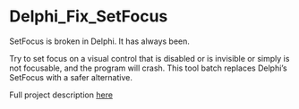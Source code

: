 # Delphi_Fix_SetFocus

SetFocus is broken in Delphi. It has always been.

Try to set focus on a visual control that is disabled or is invisible or simply is not focusable, and the program will crash.
This tool batch replaces Delphi’s SetFocus with a safer alternative.

Full project description [here](https://gabrielmoraru.com/setfocus-is-broken-in-delphi/)

